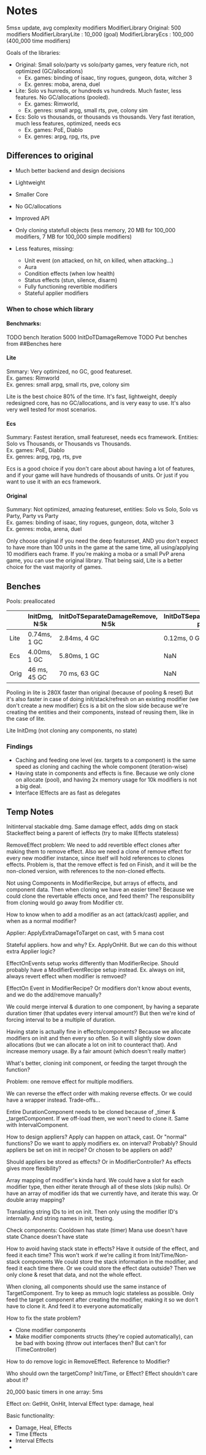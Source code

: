 # Notes

5ms± update, avg complexity modifiers
ModifierLibrary Original: 500 modifiers
ModifierLibraryLite : 10_000 (goal)
ModifierLibraryEcs : 100_000 (400_000 time modifiers)

Goals of the libraries:
* Original: Small solo/party vs solo/party games, very feature rich, not optimized (GC/allocations)
  * Ex. games: binding of isaac, tiny rogues, gungeon, dota, witcher 3
  * Ex. genres: moba, arena, duel
* Lite: Solo vs hunreds, or hundreds vs hundreds. Much faster, less features. No GC/allocations (pooled).
  * Ex. games: Rimworld,
  * Ex. genres: small arpg, small rts, pve, colony sim
* Ecs: Solo vs thousands, or thousands vs thousands. Very fast iteration, much less features, optimized, needs ecs
  * Ex. games: PoE, Diablo
  * Ex. genres: arpg, rpg, rts, pve

## Differences to original

* Much better backend and design decisions
* Lightweight
* Smaller Core
* No GC/allocations
* Improved API
* Only cloning statefull objects (less memory, 20 MB for 100_000 modifiers, 7 MB for 100_000 simple modifiers)

* Less features, missing:
  * Unit event (on attacked, on hit, on killed, when attacking...)
  * Aura
  * Condition effects (when low health)
  * Status effects (stun, silence, disarm)
  * Fully functioning revertible modifiers
  * Stateful applier modifiers

### When to chose which library

#### Benchmarks:
TODO bench Iteration 5000 InitDoTDamageRemove
TODO Put benches from ##Benches here

#### Lite
Smmary: Very optimized, no GC, good featureset.  
Ex. games: Rimworld    
Ex. genres: small arpg, small rts, pve, colony sim

Lite is the best choice 80% of the time. It's fast, lightweight, deeply redesigned core, has no GC/allocations, and is very easy to use.
It's also very well tested for most scenarios.

#### Ecs
Summary: Fastest iteration, small featureset, needs ecs framework. Entities: Solo vs Thousands, or Thousands vs Thousands.  
Ex. games: PoE, Diablo  
Ex. genres: arpg, rpg, rts, pve

Ecs is a good choice if you don't care about about having a lot of features, and if your game will have hundreds of thousands of units.
Or just if you want to use it with an ecs framework.

#### Original
Summary: Not optimized, amazing featureset, entities: Solo vs Solo, Solo vs Party, Party vs Party  
Ex. games: binding of isaac, tiny rogues, gungeon, dota, witcher 3  
Ex. genres: moba, arena, duel

Only choose original if you need the deep featureset, AND you don't expect to have more than 100 units in the game at the same time, all using/applying 10 modifiers each frame.
If you're making a moba or a small PvP arena game, you can use the original library. That being said, Lite is a better choice for the vast majority of games.

## Benches

Pools: preallocated

|      | InitDmg, N:5k | InitDoTSeparateDamageRemove, N:5k | InitDoTSeparateDamageRemove pool, N:5k | InitDoTSeparateDamageRemove pool reset return, N:5k |
|------|---------------|-----------------------------------|----------------------------------------|-----------------------------------------------------|
| Lite | 0.74ms, 1 GC  | 2.84ms, 4 GC                      | 0.12ms, 0 GC                           | 0.25ms, 0 GC                                        |
| Ecs  | 4.00ms, 1 GC  | 5.80ms, 1 GC                      | NaN                                    | NaN                                                 |
| Orig | 46 ms, 45 GC  | 70 ms, 63 GC                      | NaN                                    | NaN                                                 |

Pooling in lite is 280X faster than original (because of pooling & reset)
But it's also faster in case of doing init/stack/refresh on an existing modifier (we don't create a new modifier)
Ecs is a bit on the slow side because we're creating the entities and their components, instead of reusing them, like in the case of lite.

Lite InitDmg (not cloning any components, no state)

### Findings

* Caching and feeding one level (ex. targets to a component) is the same speed as cloning and caching the whole component (iteration-wise)
* Having state in components and effects is fine. Because we only clone on allocate (pool), and having 2x memory usage for 10k modifiers is not a big deal.
* Interface IEffects are as fast as delegates

## Temp Notes

Initinterval stackable dmg. Same damage effect, adds dmg on stack
Stackeffect being a parent of ieffects (try to make IEffects stateless)

RemoveEffect problem:
We need to add revertible effect clones after making them to remove effect.
Also we need a clone of remove effect for every new modifier instance, since itself will hold references to clones effects.
Problem is, that the remove effect is fed on Finish, and it will be the non-cloned version, with references to the non-cloned effects.

Not using Components in ModifierRecipe, but arrays of effects, and component data.
Then when cloning we have an easier time? Because we could clone the revertable effects once, and feed them?
The responsibility from cloning would go away from Modifier ctr.

How to know when to add a modifier as an act (attack/cast) applier, and when as a normal modifier?

Applier: ApplyExtraDamageToTarget on cast, with 5 mana cost

Stateful appliers. how and why?
Ex. ApplyOnHit. But we can do this without extra Applier logic?

EffectOnEvents setup works differently than ModifierRecipe. Should probably have a ModifierEventRecipe setup instead.
Ex. always on init, always revert effect when modifier is remvoed?

EffectOn Event in ModifierRecipe?
Or modifiers don't know about events, and we do the add/remove manually?

We could merge interval & duration to one component, by having a separate duration timer (that updates every interval amount?)
But then we're kind of forcing interval to be a multiple of duration.

Having state is actually fine in effects/components? Because we allocate modifiers on init and then every so often.
So it will slightly slow down allocations (but we can allocate a lot on init to counteract that). And increase memory usage. By a fair amount (which doesn't really matter)

What's better, cloning init component, or feeding the target through the function?

Problem: one remove effect for multiple modifiers.

We can reverse the effect order with making reverse effects. Or we could have a wrapper instead. Trade-offs...

Entire DurationComponent needs to be cloned because of _timer & _targetComponent. If we off-load them, we won't need to clone it.
Same with IntervalComponent.

How to design appliers?
Apply can happen on attack, cast. Or "normal" functions? Do we want to apply modifiers ex. on interval? Probably?
Should appliers be set on init in recipe? Or chosen to be appliers on add?

Should appliers be stored as effects? Or in ModifierController?
As effects gives more flexibility?

Array mapping of modifier's kinda hard. We could have a slot for each modifier type, then either iterate through all of these slots (skip nulls).
Or have an array of modifier ids that we currently have, and iterate this way.
Or double array mapping?

Translating string IDs to int on init. Then only using the modifier ID's internally. And string names in init, testing. 

Check components:
Cooldown has state (timer)
Mana use doesn't have state
Chance doesn't have state

How to avoid having stack state in effects? Have it outside of the effect, and feed it each time?
This won't work if we're calling it from Init/Time/Non-stack components
We could store the stack information in the modifier, and feed it each time there.
Or we could store the effect data outside? Then we only clone & reset that data, and not the whole effect.

When cloning, all components should use the same instance of TargetComponent.
Try to keep as mmuch logic stateless as possible.
Only feed the target component after creating the modifier, making it so we don't have to clone it. And feed it to everyone automatically

How to fix the state problem?
* Clone modifier components
* Make modifier components structs (they're copied automatically), can be bad with boxing (throw out interfaces then? But can't for ITimeController)

How to do remove logic in RemoveEffect.
Reference to Modifier?

Who should own the targetComp?
Init/Time, or Effect?
Effect shouldn't care about it?

20_000 basic timers in one array: 5ms

Effect on: GetHit, OnHit, Interval
Effect type: damage, heal

Basic functionality:
* Damage, Heal, Effects
* Time Effects
* Interval Effects
* 
